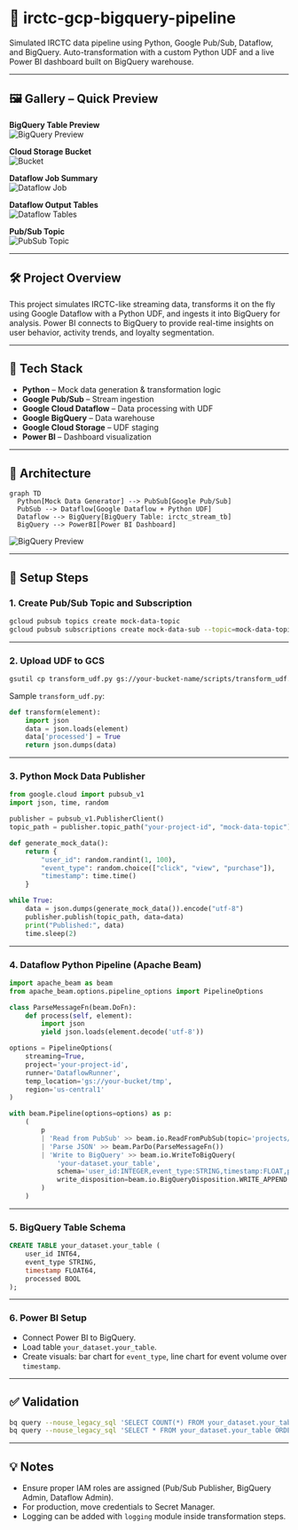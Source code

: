 # 🚄 irctc-gcp-bigquery-pipeline

Simulated IRCTC data pipeline using Python, Google Pub/Sub, Dataflow, and BigQuery. Auto-transformation with a custom Python UDF and a live Power BI dashboard built on BigQuery warehouse.

---

## 🖼️ Gallery – Quick Preview

**BigQuery Table Preview**  
![BigQuery Preview](https://github.com/Tanya0139/irctc-gcp-bigQuery/blob/main/reference-images/bigquery-preview.png)


**Cloud Storage Bucket**  
![Bucket](https://github.com/Tanya0139/irctc-gcp-bigQuery/blob/main/reference-images/bucke-details.png)

**Dataflow Job Summary**  
![Dataflow Job](https://github.com/Tanya0139/irctc-gcp-bigQuery/blob/main/reference-images/dataflow_job_Deatils-tables.png)

**Dataflow Output Tables**  
![Dataflow Tables](https://github.com/Tanya0139/irctc-gcp-bigQuery/blob/main/reference-images/dataflow_job_Deatils.png)

**Pub/Sub Topic**  
![PubSub Topic](https://github.com/Tanya0139/irctc-gcp-bigQuery/blob/main/reference-images/pubsub.png)

---

## 🛠️ Project Overview

This project simulates IRCTC-like streaming data, transforms it on the fly using Google Dataflow with a Python UDF, and ingests it into BigQuery for analysis. Power BI connects to BigQuery to provide real-time insights on user behavior, activity trends, and loyalty segmentation.

---

## 🧰 Tech Stack

- **Python** – Mock data generation & transformation logic
- **Google Pub/Sub** – Stream ingestion
- **Google Cloud Dataflow** – Data processing with UDF
- **Google BigQuery** – Data warehouse
- **Google Cloud Storage** – UDF staging
- **Power BI** – Dashboard visualization

---

## 📡 Architecture

```mermaid
graph TD
  Python[Mock Data Generator] --> PubSub[Google Pub/Sub]
  PubSub --> Dataflow[Google Dataflow + Python UDF]
  Dataflow --> BigQuery[BigQuery Table: irctc_stream_tb]
  BigQuery --> PowerBI[Power BI Dashboard]
```

![BigQuery Preview](https://github.com/Tanya0139/irctc-gcp-bigQuery/blob/main/reference-images/archt.png)

---

## 🔧 Setup Steps

### 1. Create Pub/Sub Topic and Subscription

```bash
gcloud pubsub topics create mock-data-topic
gcloud pubsub subscriptions create mock-data-sub --topic=mock-data-topic
```

---

### 2. Upload UDF to GCS

```bash
gsutil cp transform_udf.py gs://your-bucket-name/scripts/transform_udf.py
```

Sample `transform_udf.py`:

```python
def transform(element):
    import json
    data = json.loads(element)
    data['processed'] = True
    return json.dumps(data)
```

---

### 3. Python Mock Data Publisher

```python
from google.cloud import pubsub_v1
import json, time, random

publisher = pubsub_v1.PublisherClient()
topic_path = publisher.topic_path("your-project-id", "mock-data-topic")

def generate_mock_data():
    return {
        "user_id": random.randint(1, 100),
        "event_type": random.choice(["click", "view", "purchase"]),
        "timestamp": time.time()
    }

while True:
    data = json.dumps(generate_mock_data()).encode("utf-8")
    publisher.publish(topic_path, data=data)
    print("Published:", data)
    time.sleep(2)
```

---

### 4. Dataflow Python Pipeline (Apache Beam)

```python
import apache_beam as beam
from apache_beam.options.pipeline_options import PipelineOptions

class ParseMessageFn(beam.DoFn):
    def process(self, element):
        import json
        yield json.loads(element.decode('utf-8'))

options = PipelineOptions(
    streaming=True,
    project='your-project-id',
    runner='DataflowRunner',
    temp_location='gs://your-bucket/tmp',
    region='us-central1'
)

with beam.Pipeline(options=options) as p:
    (
        p
        | 'Read from PubSub' >> beam.io.ReadFromPubSub(topic='projects/your-project-id/topics/mock-data-topic')
        | 'Parse JSON' >> beam.ParDo(ParseMessageFn())
        | 'Write to BigQuery' >> beam.io.WriteToBigQuery(
            'your-dataset.your_table',
            schema='user_id:INTEGER,event_type:STRING,timestamp:FLOAT,processed:BOOLEAN',
            write_disposition=beam.io.BigQueryDisposition.WRITE_APPEND
        )
    )
```

---

### 5. BigQuery Table Schema

```sql
CREATE TABLE your_dataset.your_table (
    user_id INT64,
    event_type STRING,
    timestamp FLOAT64,
    processed BOOL
);
```

---

### 6. Power BI Setup

- Connect Power BI to BigQuery.
- Load table `your_dataset.your_table`.
- Create visuals: bar chart for `event_type`, line chart for event volume over `timestamp`.

---

## ✅ Validation

```bash
bq query --nouse_legacy_sql 'SELECT COUNT(*) FROM your_dataset.your_table'
bq query --nouse_legacy_sql 'SELECT * FROM your_dataset.your_table ORDER BY timestamp DESC LIMIT 10'
```

---

## 💡 Notes

- Ensure proper IAM roles are assigned (Pub/Sub Publisher, BigQuery Admin, Dataflow Admin).
- For production, move credentials to Secret Manager.
- Logging can be added with `logging` module inside transformation steps.
